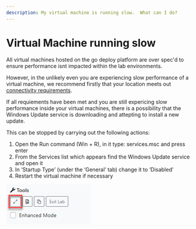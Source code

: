 ```yaml
---
description: My virtual machine is running slow.  What can I do?
---
```


# Virtual Machine running slow

All virtual machines hosted on the go deploy platform are over spec'd to ensure performance isnt impacted within the lab environments.

However, in the unlikely even you are experiencing slow performance of a virtual machine, we recommend firstly that your location meets out [connectivity requirements](../general/connectivity-requirements.md).

If all requiements have been met and you are still expericing slow performance inside your virtual machines, there is a possibility that the Windows Update service is downloading and attepting to install a new update.

This can be stopped by carrying out the following actions:

1. Open the Run command \(Win + R\), in it type: services.msc and press enter
2. From the Services list which appears find the Windows Update service and open it
3. In ‘Startup Type’ \(under the ‘General’ tab\) change it to ‘Disabled’
4. Restart the virtual machine if necessary

![](../.gitbook/assets/image%20%2878%29.png)

